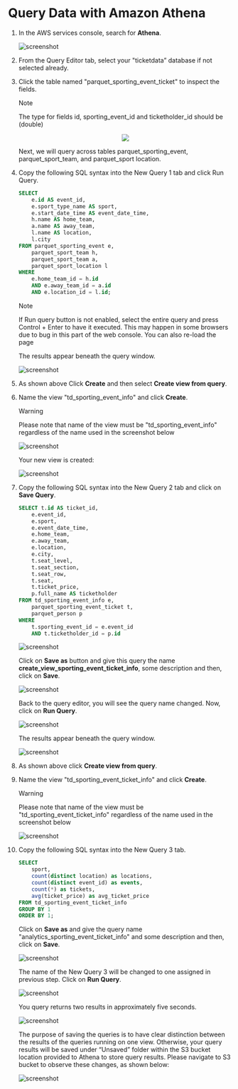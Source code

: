 # Query Data with Amazon Athena

1. In the AWS services console, search for **Athena**.

    ![screenshot](../2-athena/img/1.png)

1. From the Query Editor tab, select your "ticketdata” database if not selected already.

2. Click the table named "parquet_sporting_event_ticket" to inspect the fields.

    > [!NOTE]
    > The type for fields id, sporting_event_id and ticketholder_id should be (double)

    <div style="text-align: center"><img src="2-athena/img/6.png"/></div>

    Next, we will query across tables parquet_sporting_event, parquet_sport_team, and parquet_sport location.

8. Copy the following SQL syntax into the New Query 1 tab and click Run Query.

    ```sql
    SELECT 
        e.id AS event_id,
        e.sport_type_name AS sport,
        e.start_date_time AS event_date_time,
        h.name AS home_team,
        a.name AS away_team,
        l.name AS location,
        l.city
    FROM parquet_sporting_event e,
        parquet_sport_team h,
        parquet_sport_team a,
        parquet_sport_location l
    WHERE 
        e.home_team_id = h.id 
        AND e.away_team_id = a.id 
        AND e.location_id = l.id;
    ```

    > [!NOTE]
    > If Run query button is not enabled, select the entire query and press Control + Enter to have it executed. This may happen in some browsers due to bug in this part of the web console. You can also re-load the page

    The results appear beneath the query window.

    ![screenshot](img/7.png)

1. As shown above Click **Create** and then select **Create view from query**.

1. Name the view "td_sporting_event_info" and click **Create**.

    > [!WARNING]
    > Please note that name of the view must be "td_sporting_event_info" regardless of the name used in the screenshot below

    ![screenshot](img/8.png)

    Your new view is created:

    ![screenshot](img/9.png)

2. Copy the following SQL syntax into the New Query 2 tab and click on **Save Query**.

    ```sql
    SELECT t.id AS ticket_id,
        e.event_id,
        e.sport,
        e.event_date_time,
        e.home_team,
        e.away_team,
        e.location,
        e.city,
        t.seat_level,
        t.seat_section,
        t.seat_row,
        t.seat,
        t.ticket_price,
        p.full_name AS ticketholder
    FROM td_sporting_event_info e,
        parquet_sporting_event_ticket t,
        parquet_person p
    WHERE 
        t.sporting_event_id = e.event_id
        AND t.ticketholder_id = p.id
    ```

    ![screenshot](img/10.png)

    Click on **Save as** button and give this query the name **create_view_sporting_event_ticket_info**, some description and then, click on **Save**. 

    ![screenshot](img/11.png)

    Back to the query editor, you will see the query name changed. Now, click on **Run Query**.
    
    ![screenshot](img/12.png)

    The results appear beneath the query window.

    ![screenshot](img/13.png)

3. As shown above click **Create view from query**.

4. Name the view "td_sporting_event_ticket_info" and click **Create**.

    > [!WARNING]
    > Please note that name of the view must be "td_sporting_event_ticket_info" regardless of the name used in the screenshot below

    ![screenshot](img/14.png)

5. Copy the following SQL syntax into the New Query 3 tab.

    ```sql
    SELECT 
        sport, 
        count(distinct location) as locations, 
        count(distinct event_id) as events, 
        count(*) as tickets,
        avg(ticket_price) as avg_ticket_price
    FROM td_sporting_event_ticket_info 
    GROUP BY 1
    ORDER BY 1;
    ```

    Click on **Save as** and give the query name "analytics_sporting_event_ticket_info" and some description and then, click on **Save**.

    ![screenshot](img/15.png)

    The name of the New Query 3 will be changed to one assigned in previous step. Click on **Run Query**.

    ![screenshot](img/16.png)

    You query returns two results in approximately five seconds.

    ![screenshot](img/17.png)

    The purpose of saving the queries is to have clear distinction between the results of the queries running on one view. Otherwise, your query results will be saved under “Unsaved” folder within the S3 bucket location provided to Athena to store query results. Please navigate to S3 bucket to observe these changes, as shown below:

    ![screenshot](img/18.png)
